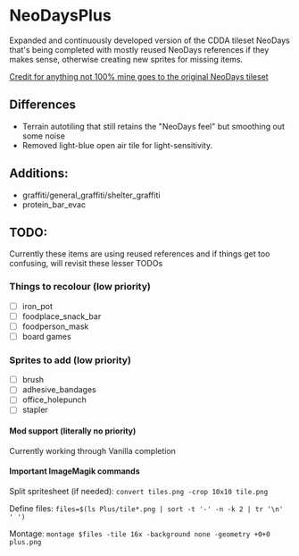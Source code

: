 # NeoDaysPlus
Expanded and continuously developed version of the CDDA tileset NeoDays that's being completed with mostly reused NeoDays references if they makes sense, otherwise creating new sprites for missing items.

[Credit for anything not 100% mine goes to the original NeoDays tileset](https://github.com/I-am-Erk/CDDA-Tilesets)

## Differences
- Terrain autotiling that still retains the "NeoDays feel" but smoothing out some noise
- Removed light-blue open air tile for light-sensitivity.

## Additions:
- graffiti/general_graffiti/shelter_graffiti
- protein_bar_evac

## TODO:
Currently these items are using reused references and if things get too confusing, will revisit these lesser TODOs

### Things to recolour (low priority)
- [ ] iron_pot
- [ ] foodplace_snack_bar
- [ ] foodperson_mask
- [ ] board games

### Sprites to add (low priority)
- [ ] brush
- [ ] adhesive_bandages
- [ ] office_holepunch
- [ ] stapler

#### Mod support (literally no priority)
Currently working through Vanilla completion

#### Important ImageMagik commands
Split spritesheet (if needed): `convert tiles.png -crop 10x10 tile.png`

Define files: `files=$(ls Plus/tile*.png | sort -t '-' -n -k 2 | tr '\n' ' ')`

Montage: `montage $files -tile 16x -background none -geometry +0+0 plus.png`
